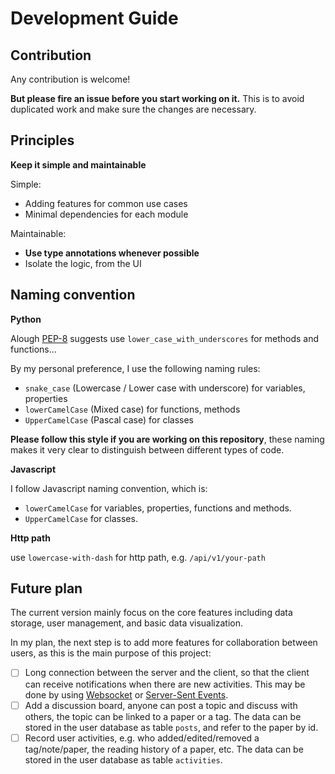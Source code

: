 # Development Guide

## Contribution
Any contribution is welcome! 

**But please fire an issue before you start working on it.** 
This is to avoid duplicated work and make sure the changes are necessary.

## Principles
**Keep it simple and maintainable**

Simple:
- Adding features for common use cases
- Minimal dependencies for each module

Maintainable:
- **Use type annotations whenever possible**
- Isolate the logic, from the UI

## Naming convention
**Python**

Alough [PEP-8](https://peps.python.org/pep-0008/#function-and-variable-names) suggests use `lower_case_with_underscores` for methods and functions...  

By my personal preference, I use the following naming rules: 
- `snake_case` (Lowercase / Lower case with underscore) for variables, properties
- `lowerCamelCase` (Mixed case) for functions, methods
- `UpperCamelCase` (Pascal case) for classes

**Please follow this style if you are working on this repository**, these naming makes it very clear to distinguish between different types of code.

**Javascript**   

I follow Javascript naming convention, which is:
- `lowerCamelCase` for variables, properties, functions and methods.
- `UpperCamelCase` for classes.

**Http path**  

use `lowercase-with-dash` for http path, e.g. `/api/v1/your-path`


## Future plan

The current version mainly focus on the core features including data storage, user management, and basic data visualization.

In my plan, the next step is to add more features for collaboration between users, as this is the main purpose of this project:
- [ ] Long connection between the server and the client, so that the client can receive notifications when there are new activities. This may be done by using [Websocket](https://developer.mozilla.org/en-US/docs/Web/API/WebSockets_API) or [Server-Sent Events](https://developer.mozilla.org/en-US/docs/Web/API/Server-sent_events/Using_server-sent_events).
- [ ] Add a discussion board, anyone can post a topic and discuss with others, the topic can be linked to a paper or a tag. The data can be stored in the user database as table `posts`, and refer to the paper by id. 
- [ ] Record user activities, e.g. who added/edited/removed a tag/note/paper, the reading history of a paper, etc. The data can be stored in the user database as table `activities`.